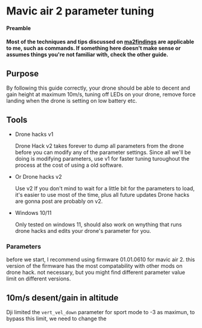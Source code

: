 # Mavic air 2 parameter tuning

#### Preamble

#### Most of the techniques and tips discussed on [ma2findings](https://github.com/444A49/ma2findings) are applicable to me, such as commands. If something here doesn't make sense or assumes things you're not familiar with, check the other guide.

## Purpose

By following this guide correctly, your drone should be able to decent and gain height at maximum 10m/s, tuning off LEDs on your drone, remove force landing when the drone is setting on low battery etc.

## Tools

* Drone hacks v1
  
  Drone Hack v2 takes forever to dump all parameters from the drone before you can modify any of the parameter settings. Since all we'll be doing is modifying parameters, use v1 for faster tuning turoughout the process at the cost of using a old software.

* Or Drone hacks v2
  
  Use v2 If you don't mind to wait for a little bit for the parameters to load, it's easier to use most of the time, plus all future updates Drone hacks are gonna post are probably on v2. 

* Windows 10/11
  
  Only tested on windows 11, should also work on wnything that runs drone hacks and edits your drone's parameter for you. 

### Parameters

before we start, I recommend using firmware 01.01.0610 for mavic air 2. this version of the firmware has the most compatability with other mods on drone hack. not necessary, but you might find different parameter value limit on different versions.



## 10m/s desent/gain in altitude

Dji limited the `vert_vel_down` parameter for sport mode to -3 as maximun, to bypass this limit, we need to change the 
